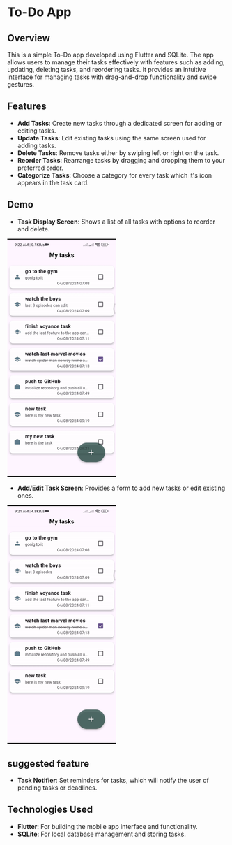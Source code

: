 # To-Do App

## Overview

This is a simple To-Do app developed using Flutter and SQLite. The app allows users to manage their tasks effectively with features such as adding, updating, deleting tasks, and reordering tasks. It provides an intuitive interface for managing tasks with drag-and-drop functionality and swipe gestures.

## Features

- **Add Tasks**: Create new tasks through a dedicated screen for adding or editing tasks.
- **Update Tasks**: Edit existing tasks using the same screen used for adding tasks.
- **Delete Tasks**: Remove tasks either by swiping left or right on the task.
- **Reorder Tasks**: Rearrange tasks by dragging and dropping them to your preferred order.
- **Categorize Tasks**: Choose a category for every task which it's icon appears in the task card.  

## Demo

- **Task Display Screen**: Shows a list of all tasks with options to reorder and delete.
<img src="gifs/home_screen.gif" width="250" alt="Home screen">

- **Add/Edit Task Screen**: Provides a form to add new tasks or edit existing ones.
<img src="gifs/new_task_screen.gif" width="250" alt="New task screen">


## suggested feature 
- **Task Notifier**: Set reminders for tasks, which will notify the user of pending tasks or deadlines.



## Technologies Used

- **Flutter**: For building the mobile app interface and functionality.
- **SQLite**: For local database management and storing tasks.
